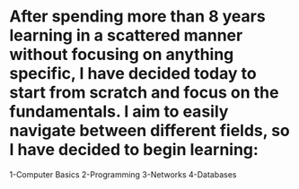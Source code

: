 # After spending more than 8 years learning in a scattered manner without focusing on anything specific, I have decided today to start from scratch and focus on the fundamentals. I aim to easily navigate between different fields, so I have decided to begin learning:

1-Computer Basics
2-Programming
3-Networks
4-Databases